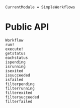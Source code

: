 ```@meta
CurrentModule = SimpleWorkflows
```

# Public API

```@docs
Workflow
run!
execute!
getstatus
eachstatus
ispending
isrunning
isexited
issucceeded
isfailed
filterpending
filterrunning
filterexited
filtersucceeded
filterfailed
```

